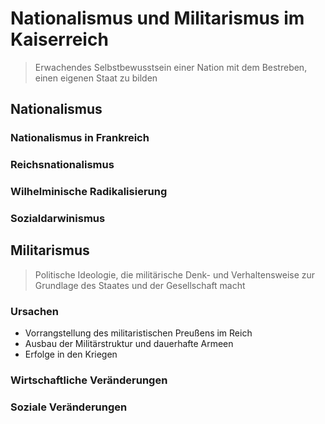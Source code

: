 # Nationalismus und Militarismus im Kaiserreich

>Erwachendes Selbstbewusstsein einer Nation mit dem Bestreben, einen eigenen Staat zu bilden

## Nationalismus

### Nationalismus in Frankreich

### Reichsnationalismus

### Wilhelminische Radikalisierung

### Sozialdarwinismus

## Militarismus

> Politische Ideologie, die militärische Denk- und Verhaltensweise zur Grundlage des Staates und der Gesellschaft macht

### Ursachen

- Vorrangstellung des militaristischen Preußens im Reich
- Ausbau der Militärstruktur und dauerhafte Armeen
- Erfolge in den Kriegen

### Wirtschaftliche Veränderungen

### Soziale Veränderungen